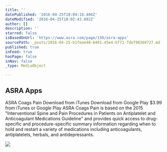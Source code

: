 ```yaml
---
title: ''
datePublished: '2016-04-25T18:04:18.404Z'
dateModified: '2016-04-25T18:02:43.892Z'
author: []
description: ''
starred: false
isBasedOnUrl: 'https://www.asra.com/page/150/asra-apps'
sourcePath: _posts/2016-04-25-b1feee48-6401-45e4-bf71-7def98368727.md
published: true
inFeed: true
hasPage: false
inNav: false
_type: MediaObject

---
```

<article style=""><h1>ASRA Apps</h1><p>ASRA Coags Pain Download from iTunes Download from Google Play $3.99 from iTunes or Google Play ASRA Coags Pain is based on the 2015 "Interventional Spine and Pain Procedures in Patients on Antiplatelet and Anticoagulant Medications Guideline" and provides quick access to drug-specific and procedure-specific summary information regarding when to hold and restart a variety of medications including anticoagulants, antiplatelets, herbals, and antidepressants.</p><img src="https://www.asra.com/content/images/cms/coags_pain.png/image-full;size$150,150.ImageHandler" /></article>